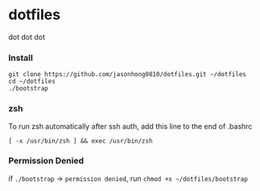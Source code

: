 # dotfiles
dot dot dot

### Install
```
git clone https://github.com/jasonhong0810/dotfiles.git ~/dotfiles
cd ~/dotfiles
./bootstrap
```

### zsh
To run zsh automatically after ssh auth, add this line to the end of .bashrc
```	
[ -x /usr/bin/zsh ] && exec /usr/bin/zsh
```

### Permission Denied
if  `./bootstrap` -> `permission denied`, run `chmod +x ~/dotfiles/bootstrap`
